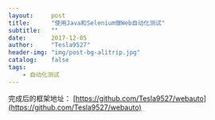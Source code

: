 ```yaml
---
layout:     post
title:      "使用Java和Selenium做Web自动化测试"
subtitle:   ""
date:       2017-12-05
author:     "Tesla9527"
header-img: "img/post-bg-alitrip.jpg"
catalog:    false
tags:
    - 自动化测试
---
```


完成后的框架地址：
[https://github.com/Tesla9527/webauto](https://github.com/Tesla9527/webauto)
